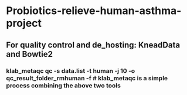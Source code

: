 # Probiotics-relieve-human-asthma-project

## For quality control and de_hosting: KneadData and Bowtie2
### klab_metaqc qc -s data.list -t human -j 10 -o qc_result_folder_rmhuman -f # klab_metaqc is a simple process combining the above two tools
